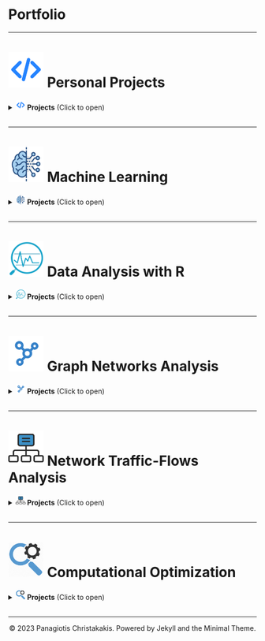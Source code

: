 # Portfolio
---

# <img src="https://raw.githubusercontent.com/christakakis/christakakis.github.io/master/images/PersonalProject_png.png" alt="Personal Projects" width=72 height=72> Personal Projects

<details markdown=1><summary markdown="span"><img src="https://raw.githubusercontent.com/christakakis/christakakis.github.io/master/images/PersonalProject_png.png" alt=" Projects" width=20 height=20><strong> Projects</strong> (Click to open)</summary>

<br/>

### SmokersCollabFilter 🚬: Smoking Recommendations with Item-Item CF. [still-in-progress💻🟢]

[![View on GitHub](https://img.shields.io/badge/GitHub-View_on_GitHub-blue?logo=GitHub)](https://github.com/christakakis/SmokersCollabFilter)

**Smoking Recommendations with Item-Item CF:** This is personal project of a collaborative filtering-based recommendation system focused on analyzing smoking habits and providing personalized recommendations.

## **What is a Collaborative filtering (CF) Recommendation System** ❓

#### A Recommendation System is an algorithm that uses large amounts of data to suggest additional products to consumers, providing recommendations that are relevant to other users similar to them. The final results can be based on various criteria, such as previous purchases by other consumers, demographic information, etc.

#### Such recommendation systems are used by companies like Amazon and Netflix to make appropriate recommendations to their users, with the help of artificial intelligence since we are talking about a fairly large amount of data.

## **The Idea** 💡

#### This idea came from our family business that I assisted in during my school and undergraduate years. For many years, my parents ran a kiosk in Thessaloniki. During my studies in the Department of Applied Informatics, I took the course " Knowledge Discovery from Databases" in which we learned about item-item collaborative filtering techniques.

#### As a non-smoker, I found it interesting that often several of our clients would change cigarette or tobacco brands. Therefore, I thought about starting to collect data from specific customers on what cigarettes-tobaccos they have tried and how they would rate them in order to create such a system in the future.

## **Data Collection** 📋 📲

### Currently, I am implementing the Recommendation System I am trying to enrich the pre-existing data by using a questionnaire via Google Forms which is available [here](https://forms.gle/mxZ2vkbJ2C2VeuHB8).

#### While we still ran the family business the collection of the necessary data was done with a simple questionnaire (in Greek) like the one below:

<img src="https://raw.githubusercontent.com/christakakis/SmokersCollabFilter/main/docs/questionnaire.png"/>

## **Additional Details** 📌

#### The system leverages item-item collaborative filtering techniques to identify similarities between users based on their smoking history, ratings and preferences. By analyzing past smoking behaviors and user responses from questionnaires, the system generates recommendations for alternative smoking products. This project aims to offer insights into smoking patterns and assist users in making informed decisions towards new rated smoking products.

### The final format of the table created from the answers of the questionnaires should look like this: 

<div align="center">
	
|                  | User_1 | User_2 | User.. | User_N |
|:----------------:|:------:|:------:|:------:|:------:|
| Tobacco Brand_1  |    4   |        |   ...  |        |
| Tobacco Brand_2  |        |    1   |   ...  |        |
| Tobacco Brand_3  |    3   |    5   |   ...  |    4   |
| Tobacco Brand_.. |   ...  |   ...  |   ...  |   ...  |
| Tobacco Brand_M  |    2   |        |   ...  |    2   |

</div>

### **NOTE** 🚭

##### **Please do not embrace smoking, it is harmful to your health.** This project focuses on analyzing smoking habits and providing recommendations, but it is important to note that the intention is not to promote smoking or encourage its use. Smoking poses significant health risks and can have detrimental effects on individuals and society. The aim of this project is to provide insights and support to individuals who may be seeking information related to smoking habits or alternatives. Prioritize your health and make informed decisions.

</details>
<br/>


---

# <img src="https://raw.githubusercontent.com/christakakis/christakakis.github.io/master/images/MachineLearning_png.png" alt="Machine Learning" width=72 height=72> Machine Learning

<details markdown=1><summary markdown="span"><img src="https://raw.githubusercontent.com/christakakis/christakakis.github.io/master/images/MachineLearning_png.png" alt=" Projects" width=20 height=20><strong> Projects</strong> (Click to open)</summary>

<br/>

### Classification (Computer Vision - BoVW)

[![View on GitHub](https://img.shields.io/badge/GitHub-View_on_GitHub-blue?logo=GitHub)](https://github.com/christakakis/machine_learning/tree/main/(2)%20Classification%20(Computer%20Vision%20-%20BoVW))

**Classification using Computer Vision:** Implemenation of Bag of Visual Words (BoVW) technique for an image dataset (Mammals Classication).

<img src="images/Classification-ComputerVision-BoVW-Elephant(1).jpg?raw=true"/>
<img src="images/Classification-ComputerVision-BoVW-Elephant(2).jpg?raw=true"/>

---
### Chatbot

[![View on GitHub](https://img.shields.io/badge/GitHub-View_on_GitHub-blue?logo=GitHub)](https://github.com/christakakis/chatbot)

**Building a simple chat-bot using Microsoft's MetaLWOz dataset** 
#### Briefly, my implementation took into account:

  • **(1) Data pre-processing.** Prepare the training data (pairs of sentences from the provided data set).
  
  • **(2) Neural Network Structure.** Choosing an appropriate neural network structure that can model the problem.
  
  • **(3) Loss Function.** Selecting an appropriate loss function.
  
  • **(4) Training.** Training of the model on sentence pairs ([input, output]).
  
  • **(5) Testing - Inference.** A txt as well as a gif are provided with some test conversations with the chatbot.

<center><img src="images/ChatBot.jpg?raw=true"/></center>
<center><img src="images/test_conv.gif?raw=true"/></center>

---
### Unsupervised Learning (Clustering)

[![View on GitHub](https://img.shields.io/badge/GitHub-View_on_GitHub-blue?logo=GitHub)](https://github.com/christakakis/machine_learning/tree/main/(4)%20Unsupervised%20Learning%20(Clustering))

**Unsupervised learning in Image Clustering:** Develop and combine deep learning models / clustering techniques on Fashion-MNIST dataset.

<center><img src="images/UnsupervisedLearning-Clustering .jpg?raw=true"/></center>

---
### Classification (Supervised Learning)

[![View on GitHub](https://img.shields.io/badge/GitHub-View_on_GitHub-blue?logo=GitHub)](https://github.com/christakakis/machine_learning/tree/main/(1)%20Classification%20(Supervised%20Learning))

**Simple Classification:** Comparing different models on numerical data of financial indicators for businesses in order to classify them as bankrupt or not.

<center><img src="images/Classification-Supervised Learning(1).jpg?raw=true"/></center>
<center><img src="images/Classification-Supervised Learning(2).jpg?raw=true"/></center>

---
### NLTK Library – Sentence Generator & Classify Reviews

[![View on GitHub](https://img.shields.io/badge/GitHub-View_on_GitHub-blue?logo=GitHub)](https://github.com/christakakis/machine_learning/tree/main/(5)%20NLTK%20Library%20%E2%80%93%20Sentence%20Generator%20%26%20Classify%20Reviews)

**NLP:** Sentence creation from bigrams and trigrams generated by Project Gutenberg books. Classifier training to find positive and negative movie reviews.

---
### CNN Architecture

[![View on GitHub](https://img.shields.io/badge/GitHub-View_on_GitHub-blue?logo=GitHub)](https://github.com/christakakis/machine_learning/tree/main/(3)%20CNN%20Architecture)

**CNNs:** Comparing and seeking the best result of various convolutional neural network architectures for CIFAR-10 dataset, while trying different loss functions.

</details>
<br/>

---

# <img src="https://raw.githubusercontent.com/christakakis/christakakis.github.io/master/images/R_png.png" alt="Data Analysis with R" width=72 height=72> Data Analysis with R

<details markdown=1><summary markdown="span"><img src="https://raw.githubusercontent.com/christakakis/christakakis.github.io/master/images/R_png.png" alt=" Projects" width=20 height=20><strong> Projects</strong> (Click to open)</summary>

<br/>

### Simple R functions - Dataset tidyr::who

[![View on GitHub](https://img.shields.io/badge/GitHub-View_on_GitHub-blue?logo=GitHub)](https://github.com/christakakis/r_data_analysis/tree/main/(1)%20Simple%20R%20functions)

**R in simple use cases:** Using the simplest R functions to transform the dataset into tidy format.

---
### Simple R plots with ggplot2 - Datasets queen & mcdonalds

[![View on GitHub](https://img.shields.io/badge/GitHub-View_on_GitHub-blue?logo=GitHub)](https://github.com/christakakis/r_data_analysis/tree/main/(2)%20Simple%20R%20plots%20with%20ggplot2)

**R in simple use cases combined with ggplot2:** Plotting the simplest possible R plots. Dataset queen.csv contains characteristics for each song of the Queen albums as derived from Spotify. Mcdonalds.csv contains the price of Big-Mac in local currency for various countries and years. In general, this R Markdown contains Faceted ScatterPlots, BoxPlots, Histograms and BarPlots.

<center><img src="images/R2(a).jpg?raw=true"/></center>
<center><img src="images/R2(b).jpg?raw=true"/></center>

---
### Rules, Correcting, Imputing with R - Dataset dirty_iris

[![View on GitHub](https://img.shields.io/badge/GitHub-View_on_GitHub-blue?logo=GitHub)](https://github.com/christakakis/r_data_analysis/tree/main/(3)%20Rules%2C%20Correcting%2C%20Imputing%20with%20R)

**Editrules, Correction and Imputing missing values with R:** With the use of deducorrect, editrules and VIM the dataset is transofrmed into tidy. In general, this R Markdown contains numerical and caterogical rules, violations, hotdeck imputation and lastly some plots.

---
### Visualization of the Olympic Games with R - Dataset results

[![View on GitHub](https://img.shields.io/badge/GitHub-View_on_GitHub-blue?logo=GitHub)](https://github.com/christakakis/r_data_analysis/tree/main/(4)%20Visualization%20of%20the%20Olympic%20Games%20with%20R)

**Olympic Games with R:** Dataset results.csv contains results of the track and field events of all the Olympic Games events until 2016. In general, this R Markdown contains the preprocessing steps as well as univariate and multivariate analysis, time series analysis techniques and interesting graphs for this dataset.

<center><img src="images/R4(a).jpg?raw=true"/></center>
<center><img src="images/R4(b).jpg?raw=true"/></center>

---
### Interactive Maps with use of cshapes, leaflet and tmap (Dashboard Included) - Dataset world from cshapes

[![View on GitHub](https://img.shields.io/badge/GitHub-View_on_GitHub-blue?logo=GitHub)](https://github.com/christakakis/r_data_analysis/tree/main/(5)%20Interactive%20Maps%20with%20use%20of%20cshapes%2C%20leaflet%20and%20tmap%20(Dashboard%20Included))

**Using interactive maps with R:** Manage and visualize geographic data with world datset from cshapes. This folder contains both R Markdown and Shiny Dashboard. Distance thresholds, buffer from capitals, distance from country's centroid are included.

---
### Graph plots and shortest paths (Dashboard Included) - Dataset world from cshapes

[![View on GitHub](https://img.shields.io/badge/GitHub-View_on_GitHub-blue?logo=GitHub)](https://github.com/christakakis/r_data_analysis/tree/main/(6)%20Graph%20plots%20and%20shortest%20paths%20(Dashboard%20Included))

**Network Data with R:** Manage and visualize network data again with world datset from cshapes. This folder contains also both R Markdown and Shiny Dashboard. Directed graph of capitals and their distances, shortest path between capitals considering weight distance or total number of nodes are included.

<center><img src="images/R6.jpg?raw=true"/></center>

---
### Interesting interactive visualizations (Dashboard Included) - Dataset album
#### The Dashboard is available for preview on my account on [ShinyApps](https://christakakis.shinyapps.io/Dashboard-Albums/).

[![View on GitHub](https://img.shields.io/badge/GitHub-View_on_GitHub-blue?logo=GitHub)](https://github.com/christakakis/r_data_analysis/tree/main/(7)%20Interesting%20interactive%20visualizations%20(Dashboard%20Included))

**Music Albums Interactive Visualizations:** Managing data about music albums, their genres, titles, year and artists.

<center><img src="images/R7.jpg?raw=true"/></center>

---
### Visualizations of NYPD shooting incidents (Dashboard Included) - Various Datasets

[![View on GitHub](https://img.shields.io/badge/GitHub-View_on_GitHub-blue?logo=GitHub)](https://github.com/christakakis/r_data_analysis/tree/main/(8)%20Visualizations%20of%20NYPD%20shooting%20incidents%20(Dashboard%20Included))

**NYPD shooting incidents:** Managing data about NYC shootings and trying to plot something interesting.

<center><img src="images/R8(a).jpg?raw=true"/></center>
<center><img src="images/R8(b).jpg?raw=true"/></center>

</details>
<br/>

---

# <img src="https://raw.githubusercontent.com/christakakis/christakakis.github.io/master/images/GraphNetworks_png.png" alt="Graph Networks Analysis" width=72 height=72> Graph Networks Analysis

<details markdown=1><summary markdown="span"><img src="https://raw.githubusercontent.com/christakakis/christakakis.github.io/master/images/GraphNetworks_png.png" alt=" Projects" width=20 height=20><strong> Projects</strong> (Click to open)</summary>

<br/>

### Production and Network Measurements

[![View on GitHub](https://img.shields.io/badge/GitHub-View_on_GitHub-blue?logo=GitHub)](https://github.com/christakakis/graph_network_analysis/tree/main/productionAndNetworkMeasurements)

**Production and Network Measurements:** Studying and analyzing social networks. Comparison of the properties of the networks, commenting on the results and the parameter choices for the synthetic networks, and also the reasoning that was used to arrive at them. Finaly, plots are added and commented.

<img src="https://raw.githubusercontent.com/christakakis/graph_network_analysis/main/productionAndNetworkMeasurements/Plots/05.%20Barabasi-Albert%20Undirected/03.%20Log%20Binning%20Degree%20Distribution.png"/>
<img src="https://raw.githubusercontent.com/christakakis/graph_network_analysis/main/productionAndNetworkMeasurements/Plots/03.%20Erd%C5%91s-Renyi/01.%20Linear%20Scale.png"/>

---

### Community Detection Techniques

[![View on GitHub](https://img.shields.io/badge/GitHub-View_on_GitHub-blue?logo=GitHub)](https://github.com/christakakis/graph_network_analysis/tree/main/communityDetectionTechniques)

**Detect communities with different techniques:** Working with polblogs network, a directed graph from hyperlinks between blogs on US politics recorded in 2005 by Adamic and Glance, a comparison of the performance of different community detection techniques-algorithms is held, with respect to the ground-truth communities given.

<img src="https://raw.githubusercontent.com/christakakis/graph_network_analysis/main/communityDetectionTechniques/Plots/01.%20Ground%20Truth%20Communities.png"/>
<img src="https://raw.githubusercontent.com/christakakis/graph_network_analysis/main/communityDetectionTechniques/Plots/03.%20Maximization%20Modularity%20Communities.png"/>
<img src="https://raw.githubusercontent.com/christakakis/graph_network_analysis/main/communityDetectionTechniques/Plots/08.%20Metrics%20for%20Community%20Detection%20Methods%20(2).jpg"/>

---

### Cypher Neo4j Queries

[![View on GitHub](https://img.shields.io/badge/GitHub-View_on_GitHub-blue?logo=GitHub)](https://github.com/christakakis/cypher_neo4j_queries)

**Data Insertion and Retrieval Queries using Neo4j:** Data from an online lending library that records information about the books it has, its users-readers and the borrowing of books by users. The library provides search services for books to users as well as recommendations of books they may find interesting. At the same time, users are able to rate books and lists of the most popular and highest rated books can be provided to users. The online library uses a relational database to store and manage relevant information.

</details>
<br/>

---

# <img src="https://raw.githubusercontent.com/christakakis/christakakis.github.io/master/images/NetworkFlows_png.png" alt="Network Traffic-Flows Analysis" width=72 height=72> Network Traffic-Flows Analysis

<details markdown=1><summary markdown="span"><img src="https://raw.githubusercontent.com/christakakis/christakakis.github.io/master/images/NetworkFlows_png.png" alt=" Projects" width=20 height=20><strong> Projects</strong> (Click to open)</summary>

<br/>

### Network Traffic Analysis in Data Centres

[![View on GitHub](https://img.shields.io/badge/GitHub-View_on_GitHub-blue?logo=GitHub)](https://github.com/christakakis/trace_pcap_analysis)

**Network Traffic Analysis from PCAP file:** Analyzing network traffic in data centers based on trace from PCAP file and extraction of traffic characteristics in the form of distributions. The extracted results are plotted in the form of distributions (e.g. CDF). For the implementation DPTK library is used.

<img src="https://raw.githubusercontent.com/christakakis/trace_pcap_analysis/main/Plots/4.png"/>
<img src="https://raw.githubusercontent.com/christakakis/trace_pcap_analysis/main/Plots/2.png"/>

---

### Flow Migration Technique using OpenFlow

[![View on GitHub](https://img.shields.io/badge/GitHub-View_on_GitHub-blue?logo=GitHub)](https://github.com/christakakis/open-flow_migration/)

**Flow Migration Technique:** Implementation of a flow migration technique for transferring a network flow to another path of a network topology, while assessing any communication complications, such as increase in delay, packet loss and packet reordering. The flow transfers are done using OpenFlow and D-ITG.

<img src="https://raw.githubusercontent.com/christakakis/open-flow_migration/main/01.%20Plots/Jitter_Routing1.jpg"/>
<img src="https://raw.githubusercontent.com/christakakis/open-flow_migration/main/01.%20Plots/PacketReorderings.jpg"/>

</details>
<br/>

---

# <img src="https://raw.githubusercontent.com/christakakis/christakakis.github.io/master/images/Optimization_png.png" alt="Computational Optimization" width=72 height=72> Computational Optimization

<details markdown=1><summary markdown="span"><img src="https://raw.githubusercontent.com/christakakis/christakakis.github.io/master/images/Optimization_png.png" alt=" Projects" width=20 height=20><strong> Projects</strong> (Click to open)</summary>

<br/>

### Compressed Sparse Row

[![View on GitHub](https://img.shields.io/badge/GitHub-View_on_GitHub-blue?logo=GitHub)](https://github.com/christakakis/computational_optimization/tree/main/(1)%20Compressed%20Sparse%20Row%20(CSR))

**CSR:** Representation of a matrix A by three (one-dimensional) arrays, that respectively contain nonzero values, the extents of rows, and column indices.

---
### Compressed Sparse Column

[![View on GitHub](https://img.shields.io/badge/GitHub-View_on_GitHub-blue?logo=GitHub)](https://github.com/christakakis/computational_optimization/tree/main/(2)%20Compressed%20Sparse%20Column%20(CSC))

**CSC:** Representation of a matrix A by three (one-dimensional) arrays, that respectively contain nonzero values, the extents of columns, and row indices.

---
### Equilibration (Scaling Technique)

[![View on GitHub](https://img.shields.io/badge/GitHub-View_on_GitHub-blue?logo=GitHub)](https://github.com/christakakis/computational_optimization/tree/main/(3)%20Eliminate%20k-ton%20Equality%20Constraints)

**Equilibration:** Rows and columns of a matrix A are multiplied by positive scalars and these operations lead to non-zero numerical values of similar magnitude.

---
### Arithmetic Mean (Scaling Technique)

[![View on GitHub](https://img.shields.io/badge/GitHub-View_on_GitHub-blue?logo=GitHub)](https://github.com/christakakis/computational_optimization/tree/main/(9)%20Arithmetic%20Mean)

**Arithmetic Mean:** This method aims to decrease the variance between the nonzero elements in the coefficient matrix A. Each row is divided by the arithmetic mean of the absolute value of the elements in that row and each column is divided by the arithmetic mean of the absolute value of the elements in that column.

---
### Eliminate k-ton Equality Constraints (Presolve Method)

[![View on GitHub](https://img.shields.io/badge/GitHub-View_on_GitHub-blue?logo=GitHub)](https://github.com/christakakis/computational_optimization/tree/main/(4)%20Equilibration%20Technique)

**k-ton:** Identifying and eliminating singleton, doubleton, tripleton, and more general k-ton equality constraints in order to reduce the size of the problem and discover whether a LP is unbounded or infeasible.

---
### Exterior Point Simplex-type Algorithm

[![View on GitHub](https://img.shields.io/badge/GitHub-View_on_GitHub-blue?logo=GitHub)](https://github.com/christakakis/computational_optimization/tree/main/(5)%20Exterior%20Point%20Siplex-type%20Algorithm)

**Exterior Point Algorithm:** An implementation of Exterior Point Algorithm.

---
### Parser for various TSP and more type of problems

[![View on GitHub](https://img.shields.io/badge/GitHub-View_on_GitHub-blue?logo=GitHub)](https://github.com/christakakis/computational_optimization/tree/main/(6)%20Parser%20for%20TSP%20and%20more%20type%20of%20problems)

**TSP Parser:** With the help of tsplib95 a complete parser was made to read instances of type TSP, HCP, ATSP, SOP, CVRP. Also it supports Edge_Weight_Types of EXPLICIT, EUC_2D, EUC_3D, XRAY1, XRAY2, GEO, ATT, UPPER_ROW, LOWER_ROW and many more. Main goal of this parser is to return important information about a selected problem in order to apply heuristics and metaheuristics later. It is important to mention that this work was part of a group project and my part was about Hamiltonian Cycle Problems (HCP). Contributors are mentioned inside the files.

---
### TSP solver - Heuristic algorithm for optimal tour

[![View on GitHub](https://img.shields.io/badge/GitHub-View_on_GitHub-blue?logo=GitHub)](https://github.com/christakakis/computational_optimization/tree/main/(7)%20TSP%20solver%20-%20Heuristic%20algorithm%20for%20finding%20optimal%20tour)

**TSP solver:** With the help of elkai library and TSP parser from [TSP Parser]((https://github.com/christakakis/computational_optimization/tree/main/(6)%20Parser%20for%20TSP%20and%20more%20type%20of%20problems)), Lin-Kernighan-Helsgaun heuristic algorithm is applied to HCP, TSP, ATSP, SOP files to find optimal tour and plot them.

---
### CVRP solver - Finding routes and their weights

[![View on GitHub](https://img.shields.io/badge/GitHub-View_on_GitHub-blue?logo=GitHub)](https://github.com/christakakis/computational_optimization/tree/main/(8)%20CVRP%20solver%20-%20Finding%20routes%20and%20their%20weights)

**CVRP solver:** With the help of VRPy python framework and TSP parser from code (6), best routes for CVRP files are found, as well as their weights.

</details>
<br/>


---
<center>© 2023 Panagiotis Christakakis. Powered by Jekyll and the Minimal Theme.</center>

